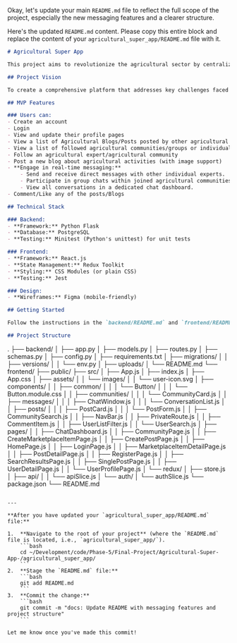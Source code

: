 Okay, let's update your main `README.md` file to reflect the full scope of the project, especially the new messaging features and a clearer structure.

Here's the updated `README.md` content. Please copy this entire block and replace the content of your `agricultural_super_app/README.md` file with it.

```markdown
# Agricultural Super App

This project aims to revolutionize the agricultural sector by centralizing information and fostering networking among agricultural experts through a feature-rich super application.

## Project Vision

To create a comprehensive platform that addresses key challenges faced by farmers, including limited access to information, fragmented supply chains, financial constraints, low technology adoption, and data privacy concerns. The vision extends to creating a vibrant digital ecosystem where agricultural experts can seamlessly connect, share knowledge, and access vital resources, thereby promoting sustainable agricultural practices and enhancing productivity.

## MVP Features

### Users can:
- Create an account
- Login
- View and update their profile pages
- View a list of Agricultural Blogs/Posts posted by other agricultural experts
- View a list of followed agricultural communities/groups or individual experts
- Follow an agricultural expert/agricultural community
- Post a new blog about agricultural activities (with image support)
- **Engage in real-time messaging:**
    - Send and receive direct messages with other individual experts.
    - Participate in group chats within joined agricultural communities.
    - View all conversations in a dedicated chat dashboard.
- Comment/Like any of the posts/Blogs

## Technical Stack

### Backend:
- **Framework:** Python Flask
- **Database:** PostgreSQL
- **Testing:** Minitest (Python's unittest) for unit tests

### Frontend:
- **Framework:** React.js
- **State Management:** Redux Toolkit
- **Styling:** CSS Modules (or plain CSS)
- **Testing:** Jest

### Design:
- **Wireframes:** Figma (mobile-friendly)

## Getting Started

Follow the instructions in the `backend/README.md` and `frontend/README.md` to set up and run the application locally.

## Project Structure

```

.
├── backend/
│   ├── app.py
│   ├── models.py
│   ├── routes.py
│   ├── schemas.py
│   ├── config.py
│   ├── requirements.txt
│   ├── migrations/
│   │   ├── versions/
│   │   └── env.py
│   ├── uploads/
│   └── README.md
└── frontend/
├── public/
├── src/
│   ├── App.js
│   ├── index.js
│   ├── App.css
│   ├── assets/
│   │   └── images/
│   │       └── user-icon.svg
│   ├── components/
│   │   ├── common/
│   │   │   └── Button/
│   │   │       └── Button.module.css
│   │   ├── communities/
│   │   │   └── CommunityCard.js
│   │   ├── messages/
│   │   │   ├── ChatWindow.js
│   │   │   └── ConversationList.js
│   │   ├── posts/
│   │   │   ├── PostCard.js
│   │   │   └── PostForm.js
│   │   ├── CommunitySearch.js
│   │   ├── NavBar.js
│   │   ├── PrivateRoute.js
│   │   ├── CommentItem.js
│   │   ├── UserListFilter.js
│   │   └── UserSearch.js
│   ├── pages/
│   │   ├── ChatDashboard.js
│   │   ├── CommunityPage.js
│   │   ├── CreateMarketplaceItemPage.js
│   │   ├── CreatePostPage.js
│   │   ├── HomePage.js
│   │   ├── LoginPage.js
│   │   ├── MarketplaceItemDetailPage.js
│   │   ├── PostDetailPage.js
│   │   ├── RegisterPage.js
│   │   ├── SearchResultsPage.js
│   │   ├── SinglePostPage.js
│   │   ├── UserDetailPage.js
│   │   └── UserProfilePage.js
│   └── redux/
│       ├── store.js
│       ├── api/
│       │   └── apiSlice.js
│       └── auth/
│           └── authSlice.js
└── package.json
└── README.md

````

---

**After you have updated your `agricultural_super_app/README.md` file:**

1.  **Navigate to the root of your project** (where the `README.md` file is located, i.e., `agricultural_super_app/`).
    ```bash
    cd ~/Development/code/Phase-5/Final-Project/Agricultural-Super-App-/agricultural_super_app/
    ```
2.  **Stage the `README.md` file:**
    ```bash
    git add README.md
    ```
3.  **Commit the change:**
    ```bash
    git commit -m "docs: Update README with messaging features and project structure"
    ```

Let me know once you've made this commit!
````